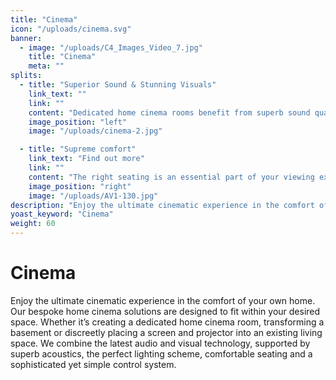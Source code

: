 ```yaml
---
title: "Cinema"
icon: "/uploads/cinema.svg"
banner: 
  - image: "/uploads/C4_Images_Video_7.jpg"
    title: "Cinema"
    meta: ""
splits: 
  - title: "Superior Sound & Stunning Visuals"
    link_text: ""
    link: ""
    content: "Dedicated home cinema rooms benefit from superb sound quality thanks to carefully placed speakers which are discreetly hidden behind an acoustically transparent screen and walls to achieve a true surround sound experience. Sound proofing the room ensures that when someone is watching a film, the sound can’t be heard anywhere else in the house.<br /><br />Whether you’re watching the latest blockbuster, streaming your favourite box-set or gaming, big screen technology will surpass your expectations. We only work with the very latest UHD projector technology which are capable of delivering super high resolution, the highest dynamic contrast on the market and images that are bursting with ultra-bright 3D colour."
    image_position: "left"
    image: "/uploads/cinema-2.jpg"

  - title: "Supreme comfort"
    link_text: "Find out more"
    link: ""
    content: "The right seating is an essential part of your viewing experience. We source the very best electric reclining chairs for your home cinema space, so you can sit back, relax and enjoy the film."
    image_position: "right"
    image: "/uploads/AV1-130.jpg"
description: "Enjoy the ultimate cinematic experience in the comfort of your own home."
yoast_keyword: "Cinema"
weight: 60
---
```


# Cinema

Enjoy the ultimate cinematic experience in the comfort of your own home. Our bespoke home cinema solutions are designed to fit within your desired space. Whether it’s creating a dedicated home cinema room, transforming a basement or discreetly placing a screen and projector into an existing living space. We combine the latest audio and visual technology, supported by superb acoustics, the perfect lighting scheme, comfortable seating and a sophisticated yet simple control system.
